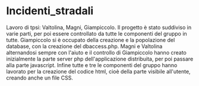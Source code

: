 # Incidenti_stradali
Lavoro di tpsi: Valtolina, Magni, Giampiccolo.
Il progetto è stato suddiviso in varie parti, per poi essere controllato da tutte le componenti del gruppo in tutte.
Giampiccolo si è occupato della creazione e la popolazione del database, con la creazione del dbaccess.php.
Magni e Valtolina alternandosi sempre con l'aiuto e il controllo di Giampiccolo hanno creato inizialmente la parte server php dell'applicazione distribuita, per poi passare alla parte javascript. 
Infine tutte e tre le componenti del gruppo hanno lavorato per la creazione del codice html, cioè della parte visibile all'utente, creando anche un file CSS.
